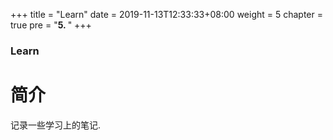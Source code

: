 +++
title = "Learn"
date = 2019-11-13T12:33:33+08:00
weight = 5
chapter = true
pre = "<b>5. </b>"
+++

### Learn

# 简介

记录一些学习上的笔记.

